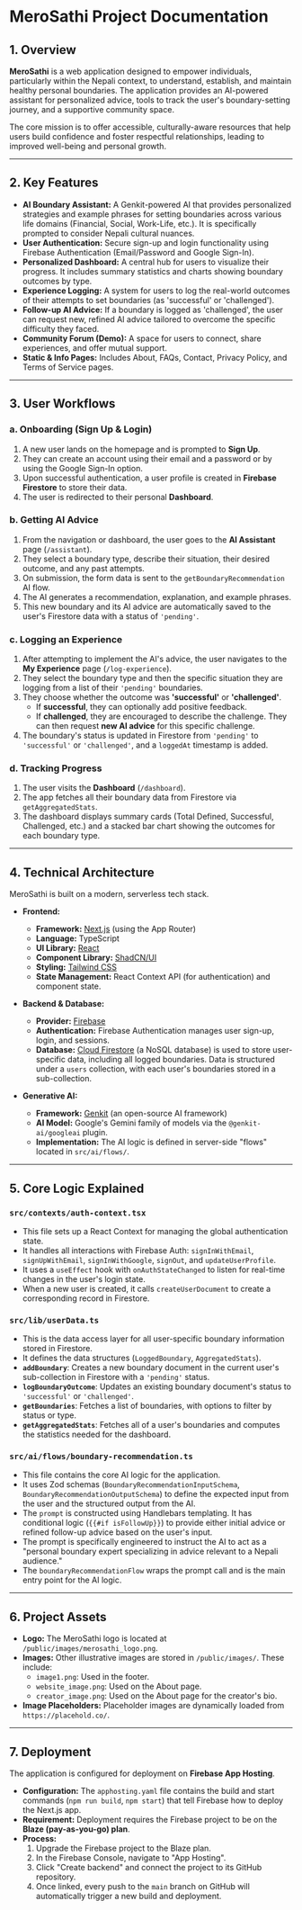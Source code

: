 
# MeroSathi Project Documentation

## 1. Overview

**MeroSathi** is a web application designed to empower individuals, particularly within the Nepali context, to understand, establish, and maintain healthy personal boundaries. The application provides an AI-powered assistant for personalized advice, tools to track the user's boundary-setting journey, and a supportive community space.

The core mission is to offer accessible, culturally-aware resources that help users build confidence and foster respectful relationships, leading to improved well-being and personal growth.

---

## 2. Key Features

- **AI Boundary Assistant:** A Genkit-powered AI that provides personalized strategies and example phrases for setting boundaries across various life domains (Financial, Social, Work-Life, etc.). It is specifically prompted to consider Nepali cultural nuances.
- **User Authentication:** Secure sign-up and login functionality using Firebase Authentication (Email/Password and Google Sign-In).
- **Personalized Dashboard:** A central hub for users to visualize their progress. It includes summary statistics and charts showing boundary outcomes by type.
- **Experience Logging:** A system for users to log the real-world outcomes of their attempts to set boundaries (as 'successful' or 'challenged').
- **Follow-up AI Advice:** If a boundary is logged as 'challenged', the user can request new, refined AI advice tailored to overcome the specific difficulty they faced.
- **Community Forum (Demo):** A space for users to connect, share experiences, and offer mutual support.
- **Static & Info Pages:** Includes About, FAQs, Contact, Privacy Policy, and Terms of Service pages.

---

## 3. User Workflows

### a. Onboarding (Sign Up & Login)
1.  A new user lands on the homepage and is prompted to **Sign Up**.
2.  They can create an account using their email and a password or by using the Google Sign-In option.
3.  Upon successful authentication, a user profile is created in **Firebase Firestore** to store their data.
4.  The user is redirected to their personal **Dashboard**.

### b. Getting AI Advice
1.  From the navigation or dashboard, the user goes to the **AI Assistant** page (`/assistant`).
2.  They select a boundary type, describe their situation, their desired outcome, and any past attempts.
3.  On submission, the form data is sent to the `getBoundaryRecommendation` AI flow.
4.  The AI generates a recommendation, explanation, and example phrases.
5.  This new boundary and its AI advice are automatically saved to the user's Firestore data with a status of `'pending'`.

### c. Logging an Experience
1.  After attempting to implement the AI's advice, the user navigates to the **My Experience** page (`/log-experience`).
2.  They select the boundary type and then the specific situation they are logging from a list of their `'pending'` boundaries.
3.  They choose whether the outcome was **'successful'** or **'challenged'**.
    - If **successful**, they can optionally add positive feedback.
    - If **challenged**, they are encouraged to describe the challenge. They can then request **new AI advice** for this specific challenge.
4.  The boundary's status is updated in Firestore from `'pending'` to `'successful'` or `'challenged'`, and a `loggedAt` timestamp is added.

### d. Tracking Progress
1.  The user visits the **Dashboard** (`/dashboard`).
2.  The app fetches all their boundary data from Firestore via `getAggregatedStats`.
3.  The dashboard displays summary cards (Total Defined, Successful, Challenged, etc.) and a stacked bar chart showing the outcomes for each boundary type.

---

## 4. Technical Architecture

MeroSathi is built on a modern, serverless tech stack.

- **Frontend:**
    - **Framework:** [Next.js](https://nextjs.org/) (using the App Router)
    - **Language:** TypeScript
    - **UI Library:** [React](https://react.dev/)
    - **Component Library:** [ShadCN/UI](https://ui.shadcn.com/)
    - **Styling:** [Tailwind CSS](https://tailwindcss.com/)
    - **State Management:** React Context API (for authentication) and component state.

- **Backend & Database:**
    - **Provider:** [Firebase](https://firebase.google.com/)
    - **Authentication:** Firebase Authentication manages user sign-up, login, and sessions.
    - **Database:** [Cloud Firestore](https://firebase.google.com/docs/firestore) (a NoSQL database) is used to store user-specific data, including all logged boundaries. Data is structured under a `users` collection, with each user's boundaries stored in a sub-collection.

- **Generative AI:**
    - **Framework:** [Genkit](https://firebase.google.com/docs/genkit) (an open-source AI framework)
    - **AI Model:** Google's Gemini family of models via the `@genkit-ai/googleai` plugin.
    - **Implementation:** The AI logic is defined in server-side "flows" located in `src/ai/flows/`.

---

## 5. Core Logic Explained

### `src/contexts/auth-context.tsx`
- This file sets up a React Context for managing the global authentication state.
- It handles all interactions with Firebase Auth: `signInWithEmail`, `signUpWithEmail`, `signInWithGoogle`, `signOut`, and `updateUserProfile`.
- It uses a `useEffect` hook with `onAuthStateChanged` to listen for real-time changes in the user's login state.
- When a new user is created, it calls `createUserDocument` to create a corresponding record in Firestore.

### `src/lib/userData.ts`
- This is the data access layer for all user-specific boundary information stored in Firestore.
- It defines the data structures (`LoggedBoundary`, `AggregatedStats`).
- **`addBoundary`**: Creates a new boundary document in the current user's sub-collection in Firestore with a `'pending'` status.
- **`logBoundaryOutcome`**: Updates an existing boundary document's status to `'successful'` or `'challenged'`.
- **`getBoundaries`**: Fetches a list of boundaries, with options to filter by status or type.
- **`getAggregatedStats`**: Fetches all of a user's boundaries and computes the statistics needed for the dashboard.

### `src/ai/flows/boundary-recommendation.ts`
- This file contains the core AI logic for the application.
- It uses Zod schemas (`BoundaryRecommendationInputSchema`, `BoundaryRecommendationOutputSchema`) to define the expected input from the user and the structured output from the AI.
- The `prompt` is constructed using Handlebars templating. It has conditional logic (`{{#if isFollowUp}}`) to provide either initial advice or refined follow-up advice based on the user's input.
- The prompt is specifically engineered to instruct the AI to act as a "personal boundary expert specializing in advice relevant to a Nepali audience."
- The `boundaryRecommendationFlow` wraps the prompt call and is the main entry point for the AI logic.

---

## 6. Project Assets

- **Logo:** The MeroSathi logo is located at `/public/images/merosathi_logo.png`.
- **Images:** Other illustrative images are stored in `/public/images/`. These include:
    - `image1.png`: Used in the footer.
    - `website_image.png`: Used on the About page.
    - `creator_image.png`: Used on the About page for the creator's bio.
- **Image Placeholders:** Placeholder images are dynamically loaded from `https://placehold.co/`.

---

## 7. Deployment

The application is configured for deployment on **Firebase App Hosting**.

- **Configuration:** The `apphosting.yaml` file contains the build and start commands (`npm run build`, `npm start`) that tell Firebase how to deploy the Next.js app.
- **Requirement:** Deployment requires the Firebase project to be on the **Blaze (pay-as-you-go) plan**.
- **Process:**
    1. Upgrade the Firebase project to the Blaze plan.
    2. In the Firebase Console, navigate to "App Hosting".
    3. Click "Create backend" and connect the project to its GitHub repository.
    4. Once linked, every push to the `main` branch on GitHub will automatically trigger a new build and deployment.
